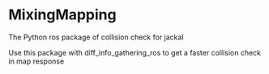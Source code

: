# MixingMapping
The Python ros package of collision check for jackal

Use this package with diff_info_gathering_ros to get a faster collision check in map response
